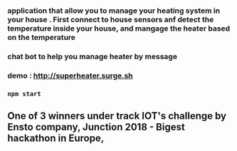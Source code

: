 ### application that allow you to manage your heating system in your house . First connect to house sensors anf detect the temperature inside your house, and mangage the heater based on the temperature
### chat bot to help you manage heater by message

### demo : http://superheater.surge.sh

### `npm start`

## One of 3 winners under track IOT's challenge by Ensto company, Junction 2018 - Bigest hackathon in Europe,


